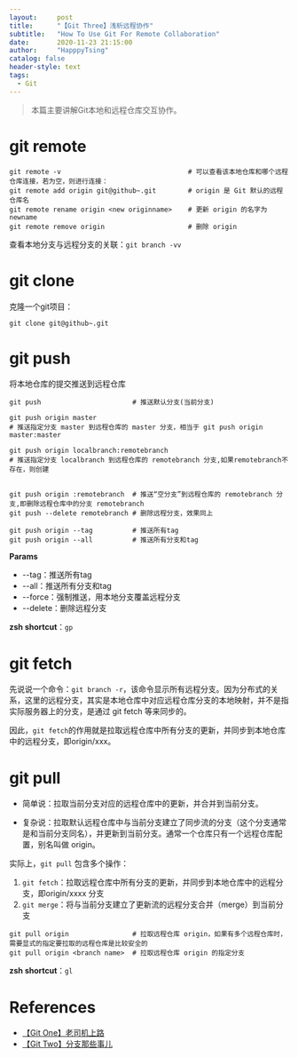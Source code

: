 ```yaml
---
layout:     post
title:      "【Git Three】浅析远程协作"
subtitle:   "How To Use Git For Remote Collaboration"
date:       2020-11-23 21:15:00
author:     "HapppyTsing"
catalog: false
header-style: text
tags:
  - Git
---
```


> 本篇主要讲解Git本地和远程仓库交互协作。

# git remote

```shell
git remote -v                                # 可以查看该本地仓库和哪个远程仓库连接，若为空，则进行连接：
git remote add origin git@github~.git        # origin 是 Git 默认的远程仓库名
git remote rename origin <new originname>    # 更新 origin 的名字为 newname
git remote remove origin                     # 删除 origin
```

查看本地分支与远程分支的关联：`git branch -vv`

# git clone

克隆一个git项目：

```shell
git clone git@github~.git 
```

# git push

将本地仓库的提交推送到远程仓库

```shell
git push                       # 推送默认分支(当前分支)

git push origin master         
# 推送指定分支 master 到远程仓库的 master 分支，相当于 git push origin master:master

git push origin localbranch:remotebranch 
# 推送指定分支 localbranch 到远程仓库的 remotebranch 分支,如果remotebranch不存在，则创建


git push origin :remotebranch  # 推送“空分支”到远程仓库的 remotebranch 分支,即删除远程仓库中的分支 remotebranch
git push --delete remotebranch # 删除远程分支，效果同上

git push origin --tag          # 推送所有tag
git push origin --all          # 推送所有分支和tag
```

**Params**

- --tag：推送所有tag
- --all：推送所有分支和tag
- --force：强制推送，用本地分支覆盖远程分支
- --delete：删除远程分支

**zsh shortcut**：`gp`

# git fetch

先说说一个命令：`git branch -r`，该命令显示所有远程分支。因为分布式的关系，这里的远程分支，其实是本地仓库中对应远程仓库分支的本地映射，并不是指实际服务器上的分支，是通过 git fetch 等来同步的。 

因此，`git fetch`的作用就是拉取远程仓库中所有分支的更新，并同步到本地仓库中的远程分支，即origin/xxx。

# git pull

- 简单说：拉取当前分支对应的远程仓库中的更新，并合并到当前分支。

- 复杂说：拉取默认远程仓库中与当前分支建立了同步流的分支（这个分支通常是和当前分支同名），并更新到当前分支。通常一个仓库只有一个远程仓库配置，别名叫做 origin。

实际上，`git pull` 包含多个操作： 

1. `git fetch`：拉取远程仓库中所有分支的更新，并同步到本地仓库中的远程分支，即origin/xxxx 分支
2. `git merge`：将与当前分支建立了更新流的远程分支合并（merge）到当前分支

```shell
git pull origin                # 拉取远程仓库 origin，如果有多个远程仓库时，需要显式的指定要拉取的远程仓库是比较安全的
git pull origin <branch name>  # 拉取远程仓库 origin 的指定分支
```

**zsh shortcut**：`gl`

# References

- [【Git One】老司机上路](https://leqing.work/2020/11/25/Git-Base/)
- [【Git Two】分支那些事儿](https://leqing.work/2020/11/24/Git-Branch/)

